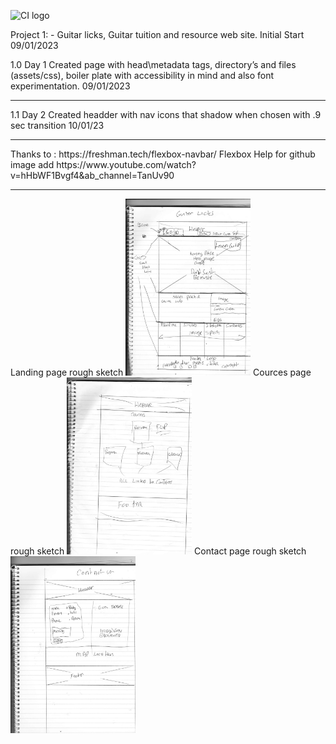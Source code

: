 ![CI logo](https://codeinstitute.s3.amazonaws.com/fullstack/ci_logo_small.png)

Project 1: - Guitar licks, Guitar tuition and resource web site. Initial Start 09/01/2023

1.0 Day 1 Created page with head\metadata tags, directory’s and files (assets/css), boiler plate with accessibility in mind and also font experimentation. 09/01/2023
<hr>
1.1 Day 2  Created headder with nav icons that shadow when chosen with .9 sec transition 10/01/23
<hr>
Thanks to : https://freshman.tech/flexbox-navbar/ Flexbox
Help for github image add https://www.youtube.com/watch?v=hHbWF1Bvgf4&ab_channel=TanUv90
<hr>
Landing page rough sketch
<img src="assets/images/landing-page-1.png" width=200>
Cources page rough sketch
<img src="assets/images/cources-page-1.png" width=200>
Contact page rough sketch
<img src="assets/images/contacts-page-1.png" width=200>

